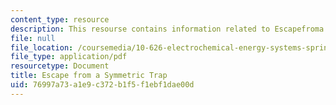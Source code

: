 ```yaml
---
content_type: resource
description: This resourse contains information related to Escapefroma Symmetric Trap.
file: null
file_location: /coursemedia/10-626-electrochemical-energy-systems-spring-2014/76997a73a1e9c372b1f5f1ebf1dae00d_MIT10_626S14_Krame_Prob.pdf
file_type: application/pdf
resourcetype: Document
title: Escape from a Symmetric Trap
uid: 76997a73-a1e9-c372-b1f5-f1ebf1dae00d
---
```

